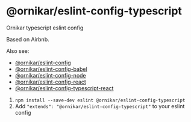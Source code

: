 # @ornikar/eslint-config-typescript

Ornikar typescript eslint config

Based on Airbnb.

Also see:

- [@ornikar/eslint-config](https://github.com/ornikar/shared-configs/tree/master/%40ornikar/eslint-config)
- [@ornikar/eslint-config-babel](https://github.com/ornikar/shared-configs/tree/master/%40ornikar/eslint-config-babel)
- [@ornikar/eslint-config-node](https://github.com/ornikar/shared-configs/tree/master/%40ornikar/eslint-config-node)
- [@ornikar/eslint-config-react](https://github.com/ornikar/shared-configs/tree/master/%40ornikar/eslint-config-react)
- [@ornikar/eslint-config-typescript-react](https://github.com/ornikar/shared-configs/tree/master/%40ornikar/eslint-config-typescript-react)

1. `npm install --save-dev eslint @ornikar/eslint-config-typescript`
2. Add `"extends": "@ornikar/eslint-config-typescript"` to your eslint config
